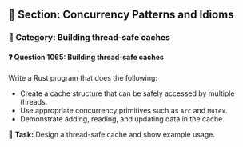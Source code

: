 ## 📘 Section: Concurrency Patterns and Idioms  
### 🔹 Category: Building thread-safe caches  
#### ❓ Question 1065: Building thread-safe caches

Write a Rust program that does the following:

- Create a cache structure that can be safely accessed by multiple threads.
- Use appropriate concurrency primitives such as `Arc` and `Mutex`.
- Demonstrate adding, reading, and updating data in the cache.

🔧 **Task:** Design a thread-safe cache and show example usage.
